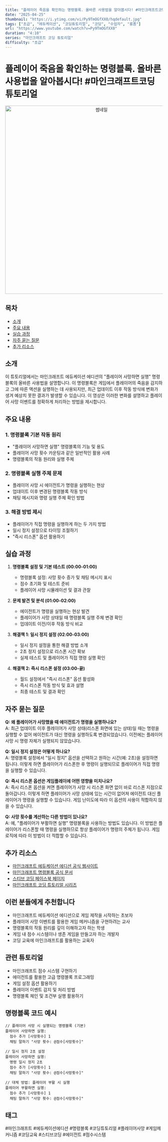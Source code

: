 ```yaml
---
title: "플레이어 죽음을 확인하는 명령블록. 올바른 사용법을 알아봅시다! #마인크래프트코딩튜토리얼"
date: "2025-04-25"
thumbnail: "https://i.ytimg.com/vi/Py9TmOGfXX0/hqdefault.jpg"
tags: ["초급", "에듀케이션", "코딩튜토리얼", "코딩", "수업자", "롱폼"]
url: "https://www.youtube.com/watch?v=Py9TmOGfXX0"
duration: "4:10"
series: "마인크래프트 코딩 튜토리얼"
difficulty: "초급"
---
```


# 플레이어 죽음을 확인하는 명령블록. 올바른 사용법을 알아봅시다! #마인크래프트코딩튜토리얼

<div align="center">
<img src="https://i.ytimg.com/vi/Py9TmOGfXX0/hqdefault.jpg" alt="썸네일" width="600"/>
</div>

## 목차
- [소개](#소개)
- [주요 내용](#주요-내용)
- [실습 과정](#실습-과정)
- [자주 묻는 질문](#자주-묻는-질문)
- [추가 리소스](#추가-리소스)

## 소개
이 튜토리얼에서는 마인크래프트 에듀케이션 에디션의 "플레이어 사망하면 실행" 명령블록의 올바른 사용법을 설명합니다. 이 명령블록은 게임에서 플레이어의 죽음을 감지하고 그에 따른 액션을 실행하는 데 사용되지만, 최근 업데이트 이후 작동 방식에 변화가 생겨 예상치 못한 결과가 발생할 수 있습니다. 이 영상은 이러한 변화를 설명하고 플레이어 사망 이벤트를 정확하게 처리하는 방법을 제시합니다.

## 주요 내용

### 1. 명령블록 기본 작동 원리
- "플레이어 사망하면 실행" 명령블록의 기능 및 용도
- 플레이어 사망 횟수 카운팅과 같은 일반적인 활용 사례
- 명령블록의 작동 원리와 실행 주체

### 2. 명령블록 실행 주체 문제
- 플레이어 사망 시 에이전트가 명령을 실행하는 현상
- 업데이트 이후 변경된 명령블록 작동 방식
- 채팅 메시지와 명령 실행 주체 확인 방법

### 3. 해결 방법 제시
- 플레이어가 직접 명령을 실행하게 하는 두 가지 방법
- 일시 정지 설정으로 타이밍 조절하기
- "즉시 리스폰" 옵션 활용하기

## 실습 과정

1. **명령블록 설정 및 기본 테스트 (00:00-01:00)**
   - 명령블록 설정: 사망 횟수 증가 및 채팅 메시지 표시
   - 점수 초기화 및 테스트 준비
   - 플레이어 사망 시뮬레이션 및 결과 관찰

2. **문제 발견 및 분석 (01:00-02:00)**
   - 에이전트가 명령을 실행하는 현상 발견
   - 플레이어가 사망 상태일 때 명령블록 실행 주체 변경 확인
   - 업데이트 이전/이후 작동 방식 비교

3. **해결책 1: 일시 정지 설정 (02:00-03:00)**
   - 일시 정지 설정을 통한 해결 방법 소개
   - 2초 정지 설정으로 리스폰 시간 확보
   - 실제 테스트 및 플레이어가 직접 명령 실행 확인

4. **해결책 2: 즉시 리스폰 설정 (03:00-끝)**
   - 월드 설정에서 "즉시 리스폰" 옵션 활성화
   - 즉시 리스폰 작동 방식 및 효과 설명
   - 최종 테스트 및 결과 확인

## 자주 묻는 질문

**Q: 왜 플레이어가 사망했을 때 에이전트가 명령을 실행하나요?**  
A: 최근 업데이트 이후 플레이어가 사망 상태(리스폰 화면에 있는 상태)일 때는 명령을 실행할 수 없어 에이전트가 대신 명령을 실행하도록 변경되었습니다. 이전에는 플레이어 사망 시 명령 자체가 실행되지 않았습니다.

**Q: 일시 정지 설정은 어떻게 하나요?**  
A: 명령블록 설정에서 "일시 정지" 옵션을 선택하고 원하는 시간(예: 2초)을 설정하면 됩니다. 이렇게 하면 플레이어가 리스폰한 후 명령이 실행되므로 플레이어가 직접 명령을 실행할 수 있습니다.

**Q: 즉시 리스폰 옵션은 게임플레이에 어떤 영향을 미치나요?**  
A: 즉시 리스폰 옵션을 켜면 플레이어가 사망 시 리스폰 화면 없이 바로 리스폰 지점으로 돌아갑니다. 이렇게 하면 플레이어가 사망 상태에 있는 시간이 없어져 에이전트 대신 플레이어가 명령을 실행할 수 있습니다. 게임 난이도에 따라 이 옵션의 사용이 적합하지 않을 수 있습니다.

**Q: 사망 횟수를 계산하는 다른 방법이 있나요?**  
A: 예, "플레이어가 부활하면 실행" 명령블록을 사용하는 방법도 있습니다. 이 방법은 플레이어가 리스폰할 때 명령을 실행하므로 항상 플레이어가 명령의 주체가 됩니다. 게임 로직에 따라 이 방법이 더 적합할 수 있습니다.

## 추가 리소스

- [마인크래프트 에듀케이션 에디션 공식 웹사이트](https://education.minecraft.net/)
- [마인크래프트 명령블록 공식 문서](https://minecraft.fandom.com/wiki/Commands)
- [스티브 코딩 페이스북 페이지](https://www.facebook.com/stvcoding/)
- [마인크래프트 코딩 튜토리얼 시리즈](https://www.youtube.com/playlist?list=마인크래프트코딩튜토리얼)

## 이런 분들에게 추천합니다

- 마인크래프트 에듀케이션 에디션으로 게임 제작을 시작하는 초보자
- 플레이어 사망 이벤트를 활용한 게임 메커니즘을 구현하려는 교사
- 명령블록의 작동 원리를 깊이 이해하고자 하는 학생
- 게임 내 점수 시스템이나 생존 게임을 만들고자 하는 개발자
- 코딩 교육에 마인크래프트를 활용하는 교육자

## 관련 튜토리얼

- 마인크래프트 점수 시스템 구현하기
- 에이전트를 활용한 고급 명령블록 프로그래밍
- 게임 설정 옵션 활용하기
- 플레이어 이벤트 감지 및 처리 방법
- 명령블록 체인 및 조건부 실행 활용하기

## 명령블록 코드 예시

```
// 플레이어 사망 시 실행되는 명령블록 (기본)
플레이어 사망하면 실행:
  점수 추가 [사망횟수] 1
  채팅 말하기 "사망 횟수: @점수[사망횟수]"

// 일시 정지 2초 설정
플레이어 사망하면 실행:
  명령 일시 정지 2초
  점수 추가 [사망횟수] 1
  채팅 말하기 "사망 횟수: @점수[사망횟수]"

// 대체 방법: 플레이어 부활 시 실행
플레이어 부활하면 실행:
  점수 추가 [사망횟수] 1
  채팅 말하기 "사망 횟수: @점수[사망횟수]"
```

## 태그
#마인크래프트 #에듀케이션에디션 #명령블록 #코딩튜토리얼 #플레이어사망 #게임메커니즘 #코딩교육 #스티브코딩 #에이전트 #점수시스템
